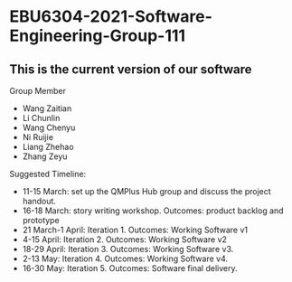 # EBU6304-2021-Software-Engineering-Group-111

## This is the current version of our software

Group Member
- Wang Zaitian
- Li Chunlin
- Wang Chenyu
- Ni Ruijie
- Liang Zhehao
- Zhang Zeyu


Suggested Timeline:
- 11-15 March: set up the QMPlus Hub group and discuss the project handout.
- 16-18 March: story writing workshop. Outcomes: product backlog and prototype
- 21 March-1 April: Iteration 1. Outcomes: Working Software v1
- 4-15 April: Iteration 2. Outcomes: Working Software v2
- 18-29 April: Iteration 3. Outcomes: Working Software v3.
- 2-13 May: Iteration 4. Outcomes: Working Software v4.
- 16-30 May: Iteration 5. Outcomes: Software final delivery.